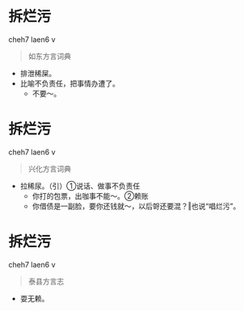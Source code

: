 # 拆烂污
cheh7 laen6 v
> 如东方言词典
- 排泄稀屎。
- 比喻不负责任，把事情办遭了。
  - 不要～。

# 拆烂污
cheh7 laen6 v
> 兴化方言词典
- 拉稀尿。（引）①说话、做事不负责任
  - 你打的包票，出咖事不能～。②赖账
  - 你借债是一副脸，要你还钱就～，以后哿还要混？‖也说“唱烂污”。

# 拆烂污
cheh7 laen6 v
> 泰县方言志
- 耍无赖。
